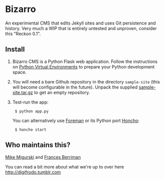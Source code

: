 Bizarro
=======

An experimental CMS that edits Jekyll sites and uses Git persistence and history.  Very much a WIP that is entirely untested and unproven, consider this "Reckon 0.1".

Install
-------

1. Bizarro CMS is a Python Flask web application. Follow the instructions on
   [Python Virtual Environments](https://github.com/codeforamerica/howto/blob/master/Python-Virtualenv.md)
   to prepare your Python development space.

2. You will need a bare Github repository in the directory `sample-site`
   (this will become configurable in the future). Unpack the supplied
   [sample-site.tar.gz](sample-site.tar.gz) to get an empty repository.

3. Test-run the app:
   
        $ python app.py
   
   You can alternatively use [Foreman](http://ddollar.github.com/foreman)
   or its Python port [Honcho](https://pypi.python.org/pypi/honcho):
   
        $ honcho start

Who maintains this?
-------------------

[Mike Migurski](http://github.com/migurski) and [Frances Berriman](http://github.com/phae)

You can read a bit more about what we're up to over here http://digifrodo.tumblr.com



